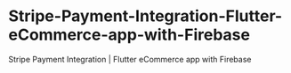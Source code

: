 # Stripe-Payment-Integration-Flutter-eCommerce-app-with-Firebase
Stripe Payment Integration | Flutter eCommerce app with Firebase
